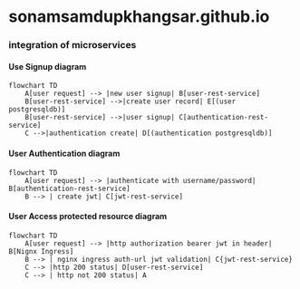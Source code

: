 # sonamsamdupkhangsar.github.io

### integration of microservices

#### Use Signup diagram
```mermaid
flowchart TD
    A[user request] --> |new user signup| B[user-rest-service]
    B[user-rest-service] -->|create user record| E[(user postgresqldb)]
    B[user-rest-service] -->|user signup| C[authentication-rest-service]
    C -->|authentication create| D[(authentication postgresqldb)]       
```

#### User Authentication diagram

```mermaid
flowchart TD
    A[user request] --> |authenticate with username/password| B[authentication-rest-service]
    B --> | create jwt| C[jwt-rest-service]    
``` 

#### User Access protected resource diagram

```mermaid
flowchart TD
    A[user request] --> |http authorization bearer jwt in header| B[Nignx Ingress]
    B --> | nginx ingress auth-url jwt validation| C{jwt-rest-service}
    C --> |http 200 status| D[user-rest-service] 
    C --> | http not 200 status| A
``` 
